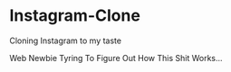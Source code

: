 # Instagram-Clone
Cloning Instagram to my taste

Web Newbie Tyring To Figure Out How This Shit Works...
